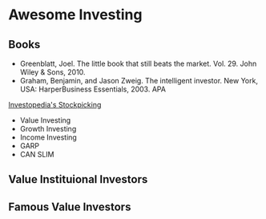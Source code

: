 # Awesome Investing 

## Books
- Greenblatt, Joel. The little book that still beats the market. Vol. 29. John Wiley & Sons, 2010.
- Graham, Benjamin, and Jason Zweig. The intelligent investor. New York, USA: HarperBusiness Essentials, 2003.
APA	


[Investopedia's Stockpicking](http://www.investopedia.com/university/stockpicking/)
- Value Investing
- Growth Investing 
- Income Investing
- GARP
- CAN SLIM


## Value Instituional Investors

## Famous Value Investors